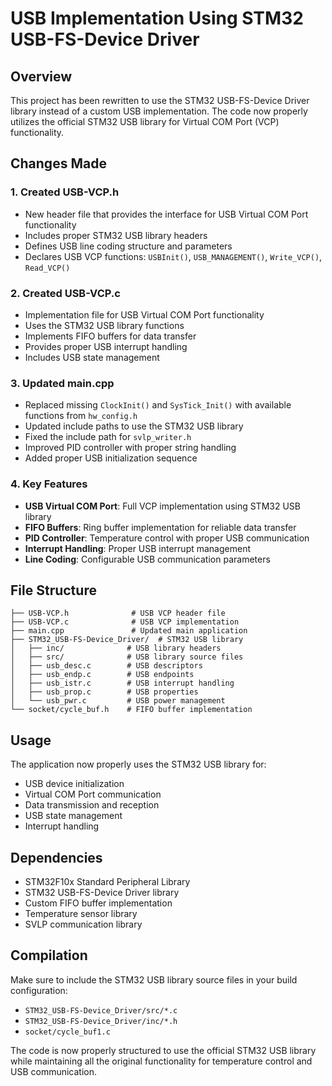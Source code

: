 # USB Implementation Using STM32 USB-FS-Device Driver

## Overview
This project has been rewritten to use the STM32 USB-FS-Device Driver library instead of a custom USB implementation. The code now properly utilizes the official STM32 USB library for Virtual COM Port (VCP) functionality.

## Changes Made

### 1. Created USB-VCP.h
- New header file that provides the interface for USB Virtual COM Port functionality
- Includes proper STM32 USB library headers
- Defines USB line coding structure and parameters
- Declares USB VCP functions: `USBInit()`, `USB_MANAGEMENT()`, `Write_VCP()`, `Read_VCP()`

### 2. Created USB-VCP.c
- Implementation file for USB Virtual COM Port functionality
- Uses the STM32 USB library functions
- Implements FIFO buffers for data transfer
- Provides proper USB interrupt handling
- Includes USB state management

### 3. Updated main.cpp
- Replaced missing `ClockInit()` and `SysTick_Init()` with available functions from `hw_config.h`
- Updated include paths to use the STM32 USB library
- Fixed the include path for `svlp_writer.h`
- Improved PID controller with proper string handling
- Added proper USB initialization sequence

### 4. Key Features
- **USB Virtual COM Port**: Full VCP implementation using STM32 USB library
- **FIFO Buffers**: Ring buffer implementation for reliable data transfer
- **PID Controller**: Temperature control with proper USB communication
- **Interrupt Handling**: Proper USB interrupt management
- **Line Coding**: Configurable USB communication parameters

## File Structure
```
├── USB-VCP.h              # USB VCP header file
├── USB-VCP.c              # USB VCP implementation
├── main.cpp               # Updated main application
├── STM32_USB-FS-Device_Driver/  # STM32 USB library
│   ├── inc/              # USB library headers
│   ├── src/              # USB library source files
│   ├── usb_desc.c        # USB descriptors
│   ├── usb_endp.c        # USB endpoints
│   ├── usb_istr.c        # USB interrupt handling
│   ├── usb_prop.c        # USB properties
│   └── usb_pwr.c         # USB power management
└── socket/cycle_buf.h    # FIFO buffer implementation
```

## Usage
The application now properly uses the STM32 USB library for:
- USB device initialization
- Virtual COM Port communication
- Data transmission and reception
- USB state management
- Interrupt handling

## Dependencies
- STM32F10x Standard Peripheral Library
- STM32 USB-FS-Device Driver library
- Custom FIFO buffer implementation
- Temperature sensor library
- SVLP communication library

## Compilation
Make sure to include the STM32 USB library source files in your build configuration:
- `STM32_USB-FS-Device_Driver/src/*.c`
- `STM32_USB-FS-Device_Driver/inc/*.h`
- `socket/cycle_buf1.c`

The code is now properly structured to use the official STM32 USB library while maintaining all the original functionality for temperature control and USB communication.